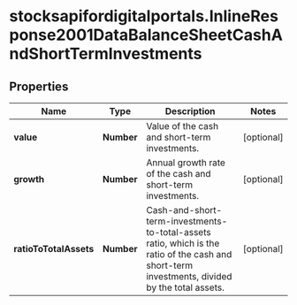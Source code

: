 # stocksapifordigitalportals.InlineResponse2001DataBalanceSheetCashAndShortTermInvestments

## Properties

Name | Type | Description | Notes
------------ | ------------- | ------------- | -------------
**value** | **Number** | Value of the cash and short-term investments. | [optional] 
**growth** | **Number** | Annual growth rate of the cash and short-term investments. | [optional] 
**ratioToTotalAssets** | **Number** | Cash-and-short-term-investments-to-total-assets ratio, which is the ratio of the cash and short-term investments, divided by the total assets. | [optional] 


